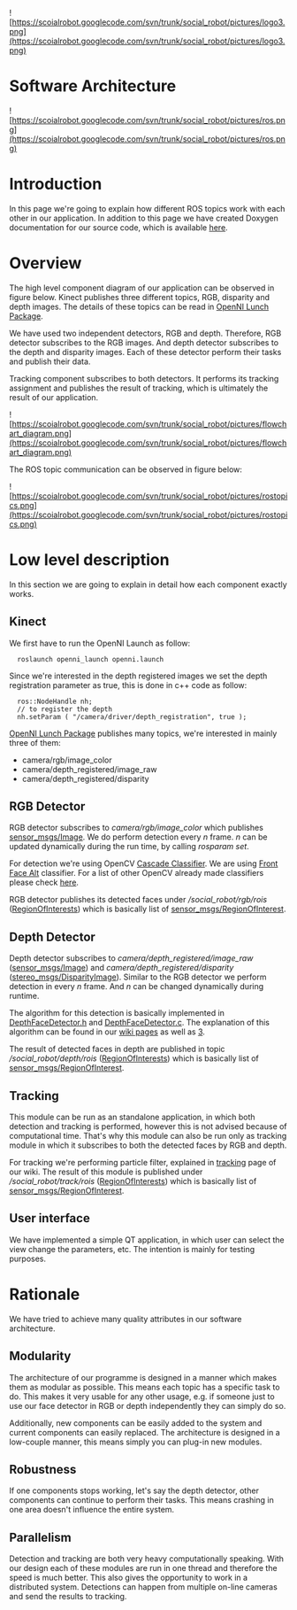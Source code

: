 ![https://scoialrobot.googlecode.com/svn/trunk/social_robot/pictures/logo3.png](https://scoialrobot.googlecode.com/svn/trunk/social_robot/pictures/logo3.png)

# Software Architecture #

![https://scoialrobot.googlecode.com/svn/trunk/social_robot/pictures/ros.png](https://scoialrobot.googlecode.com/svn/trunk/social_robot/pictures/ros.png)

# Introduction #

In this page we're going to explain how different ROS topics work with each other in our application. In addition to this page we have created Doxygen documentation for our source code, which is available [here](http://scoialrobot.googlecode.com/svn/trunk/social_robot/documentation/html/index.html).

# Overview #

The high level component diagram of our application can be observed in figure below. Kinect publishes three different topics, RGB, disparity and depth images. The details of these topics can be read in [OpenNI Lunch Package](http://www.ros.org/wiki/openni_launch).

We have used two independent detectors, RGB and depth. Therefore, RGB detector subscribes to the RGB images. And depth detector subscribes to the depth and disparity images. Each of these detector perform their tasks and publish their data.

Tracking component subscribes to both detectors. It performs its tracking assignment and publishes the result of tracking, which is ultimately the result of our application.

![https://scoialrobot.googlecode.com/svn/trunk/social_robot/pictures/flowchart_diagram.png](https://scoialrobot.googlecode.com/svn/trunk/social_robot/pictures/flowchart_diagram.png)

The ROS topic communication can be observed in figure below:

![https://scoialrobot.googlecode.com/svn/trunk/social_robot/pictures/rostopics.png](https://scoialrobot.googlecode.com/svn/trunk/social_robot/pictures/rostopics.png)

# Low level description #

In this section we are going to explain in detail how each component exactly works.

## Kinect ##

We first have to run the OpenNI Launch as follow:

```
  roslaunch openni_launch openni.launch
```

Since we're interested in the depth registered images we set the depth registration parameter as true, this is done in c++ code as follow:

```
  ros::NodeHandle nh;
  // to register the depth
  nh.setParam ( "/camera/driver/depth_registration", true );
```

[OpenNI Lunch Package](http://www.ros.org/wiki/openni_launch) publishes many topics, we're interested in mainly three of them:
  * camera/rgb/image\_color
  * camera/depth\_registered/image\_raw
  * camera/depth\_registered/disparity

## RGB Detector ##

RGB detector subscribes to _camera/rgb/image\_color_ which publishes [sensor\_msgs/Image](http://www.ros.org/doc/api/sensor_msgs/html/msg/Image.html). We do perform detection every _n_ frame. _n_ can be updated dynamically during the run time, by calling _rosparam set_.

For detection we're using OpenCV [Cascade Classifier](http://docs.opencv.org/doc/tutorials/objdetect/cascade_classifier/cascade_classifier.html#cascade-classifier). We are using [Front Face Alt](http://scoialrobot.googlecode.com/svn/trunk/social_robot/rsrc/haarcascades/haarcascade_frontalface_alt.xml) classifier. For a list of other OpenCV already made classifiers please check [here](http://scoialrobot.googlecode.com/svn/trunk/social_robot/rsrc/haarcascades/).

RGB detector publishes its detected faces under _/social\_robot/rgb/rois_ ([RegionOfInterests](http://scoialrobot.googlecode.com/svn/trunk/social_robot/msg/RegionOfInterests.msg)) which is  basically list of [sensor\_msgs/RegionOfInterest](http://www.ros.org/doc/api/sensor_msgs/html/msg/RegionOfInterest.html).

## Depth Detector ##

Depth detector subscribes to  _camera/depth\_registered/image\_raw_ ([sensor\_msgs/Image](http://www.ros.org/doc/api/sensor_msgs/html/msg/Image.html)) and _camera/depth\_registered/disparity_ ([stereo\_msgs/DisparityImage](http://www.ros.org/doc/api/stereo_msgs/html/msg/DisparityImage.html)). Similar to the RGB detector we perform detection in every _n_ frame. And _n_ can be changed dynamically during runtime.

The algorithm for this detection is basically implemented in [DepthFaceDetector.h](http://scoialrobot.googlecode.com/svn/trunk/social_robot/src/DepthFaceDetector.h) and [DepthFaceDetector.c](http://scoialrobot.googlecode.com/svn/trunk/social_robot/src/DepthFaceDetector.c). The explanation of this algorithm can be found in our [wiki pages](https://code.google.com/p/scoialrobot/wiki/Initialpage#Method) as well as [3](References.md).

The result of detected faces in depth are published in topic _/social\_robot/depth/rois_ ([RegionOfInterests](http://scoialrobot.googlecode.com/svn/trunk/social_robot/msg/RegionOfInterests.msg)) which is  basically list of [sensor\_msgs/RegionOfInterest](http://www.ros.org/doc/api/sensor_msgs/html/msg/RegionOfInterest.html).

## Tracking ##

This module can be run as an standalone application, in which both detection and tracking is performed, however this is not advised because of computational time. That's why this module can also be run only as tracking module in which it subscribes to both the detected faces by RGB and depth.

For tracking we're performing particle filter, explained in [tracking](Tracking.md) page of our wiki. The result of this module is published under _/social\_robot/track/rois_ ([RegionOfInterests](http://scoialrobot.googlecode.com/svn/trunk/social_robot/msg/RegionOfInterests.msg)) which is  basically list of [sensor\_msgs/RegionOfInterest](http://www.ros.org/doc/api/sensor_msgs/html/msg/RegionOfInterest.html).

## User interface ##

We have implemented a simple QT application, in which user can select the view change the parameters, etc. The intention is mainly for testing purposes.

# Rationale #

We have tried to achieve many quality attributes in our software architecture.

## Modularity ##

The architecture of our programme is designed in a manner which makes them as modular as possible. This means each topic has a specific task to do. This makes it very usable for any other usage, e.g. if someone just to use our face detector in RGB or depth independently they can simply do so.

Additionally, new components can be easily added to the system and current components can easily replaced. The architecture is designed in a low-couple manner, this means simply you can plug-in new modules.

## Robustness ##

If one components stops working, let's say the depth detector, other components can continue to perform their tasks. This means crashing in one area doesn't influence the entire system.

## Parallelism ##

Detection and tracking are both very heavy computationally speaking. With our design each of these modules are run in one thread and therefore the speed is much better. This also gives the opportunity to work in a distributed system. Detections can happen from multiple on-line cameras and send the results to tracking.